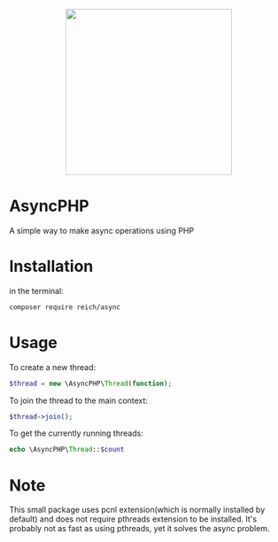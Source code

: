 <p align="center"><img src="https://s7.postimg.org/dq0odxamj/php.png" width="300" height="300"></p>

# AsyncPHP

A simple way to make async operations using PHP

# Installation

in the terminal:
```sh
composer require reich/async
```

# Usage

To create a new thread:
```php
$thread = new \AsyncPHP\Thread(function);
```

To join the thread to the main context:
```php
$thread->join();
```

To get the currently running threads:
```php
echo \AsyncPHP\Thread::$count
```

# Note
This small package uses pcnl extension(which is normally installed by default) and does not require pthreads extension to be installed.
It's probably not as fast as using pthreads, yet it solves the async problem.
